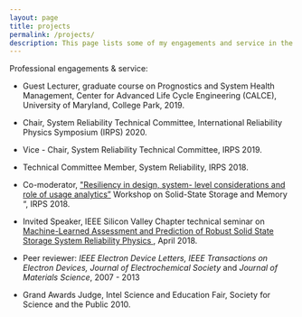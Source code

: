 ```yaml
---
layout: page
title: projects
permalink: /projects/
description: This page lists some of my engagements and service in the public domain.
---
```


Professional engagements & service:



- Guest Lecturer, graduate course on Prognostics and System Health Management, Center for Advanced Life Cycle Engineering (CALCE), University of Maryland, College Park, 2019.

  

- Chair, System Reliability Technical Committee, International Reliability Physics Symposium (IRPS) 2020.

- Vice - Chair, System Reliability Technical Committee, IRPS 2019.

- Technical Committee Member, System Reliability, IRPS 2018.

  

- Co-moderator, <a href="http://irps.org/wp-content/uploads/2018/01/Storage-and-Memory-%E2%80%93-SSD-SD-DIMM.pdf" target="_blank"> "Resiliency in design, system- level considerations and role of usage analytics”</a> Workshop on Solid-State Storage and Memory “, IRPS 2018.

  

- Invited Speaker, IEEE Silicon Valley Chapter technical seminar on <a href="http://ewh.ieee.org/council/sfba/bayareatech/?p=7586" target="_blank"> Machine-Learned Assessment and Prediction of Robust Solid State Storage System Reliability Physics </a>, April 2018.

  

- Peer reviewer: *IEEE Electron Device Letters, IEEE Transactions on Electron Devices, Journal of Electrochemical Society* and *Journal of Materials Science*, 2007 - 2013

  

- Grand Awards Judge, Intel Science and Education Fair, Society for Science and the Public 2010.